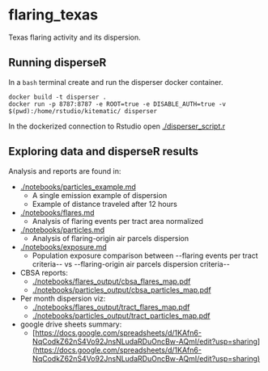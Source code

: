 # flaring_texas

Texas flaring activity and its dispersion.

## Running disperseR

In a `bash` terminal create and run the disperser docker container.

```
docker build -t disperser .
docker run -p 8787:8787 -e ROOT=true -e DISABLE_AUTH=true -v $(pwd):/home/rstudio/kitematic/ disperser
```

In the dockerized connection to Rstudio open [./disperser_script.r](./disperser_script.r)

## Exploring data and disperseR results

Analysis and reports are found in: 
  * [./notebooks/particles_example.md](./notebooks/particles_example.md)
       + A single emission example of dispersion
       + Example of distance traveled after 12 hours  
  * [./notebooks/flares.md](./notebooks/flares.md)
       + Analysis of flaring events per tract area normalized
  * [./notebooks/particles.md](./notebooks/particles.md)
       + Analysis of flaring-origin air parcels dispersion
  * [./notebooks/exposure.md](./notebooks/exposure.md)
       + Population exposure comparison between --flaring events per tract criteria-- vs --flaring-origin air parcels dispersion criteria--
  * CBSA reports:
       + [./notebooks/flares_output/cbsa_flares_map.pdf](./notebooks/flares_output/cbsa_flares_map.pdf)
       + [./notebooks/particles_output/cbsa_particles_map.pdf](./notebooks/particles_output/cbsa_particles_map.pdf)
  * Per month dispersion viz:
       + [./notebooks/flares_output/tract_flares_map.pdf](./notebooks/flares_output/tract_flares_map.pdf)
       + [./notebooks/particles_output/tract_particles_map.pdf](./notebooks/particles_output/tract_particles_map.pdf)
  * google drive sheets summary:
       + [https://docs.google.com/spreadsheets/d/1KAfn6-NqCodkZ62nS4Vo92JnsNLudaRDuOncBw-AQmI/edit?usp=sharing](https://docs.google.com/spreadsheets/d/1KAfn6-NqCodkZ62nS4Vo92JnsNLudaRDuOncBw-AQmI/edit?usp=sharing)
